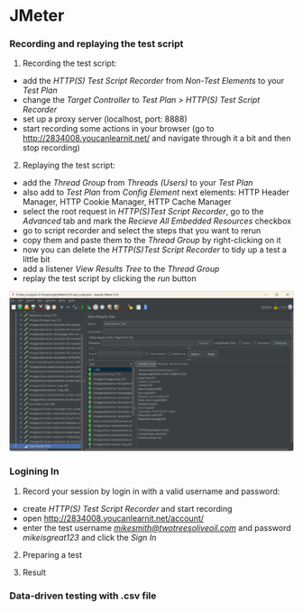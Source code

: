 # JMeter

### Recording and replaying the test script

1. Recording the test script:
- add the *HTTP(S) Test Script Recorder* from *Non-Test Elements* to your *Test Plan*
- change the *Target Controller* to *Test Plan > HTTP(S) Test Script Recorder*
- set up a proxy server (localhost, port: 8888)
- start recording some actions in your browser (go to http://2834008.youcanlearnit.net/ and navigate through it a bit and then stop recording)

2. Replaying the test script:
- add the *Thread Group* from *Threads (Users)* to your *Test Plan*
- also add to *Test Plan* from *Config Element* next elements: 
    HTTP Header Manager, 
    HTTP Cookie Manager, 
    HTTP Cache Manager
- select the root request in *HTTP(S)Test Script Recorder*, go to the *Advanced* tab and mark the *Recieve All Embedded Resources* checkbox
- go to script recorder and select the steps that you want to rerun
- copy them and paste them to the *Thread Group* by right-clicking on it
- now you can delete the *HTTP(S)Test Script Recorder* to tidy up a test a little bit
- add a listener *View Results Tree* to the *Thread Group* 
- replay the test script by clicking the *run* button

![Replaying](/test_scripts/screenshots/test_script_replaying.jpg "test script")

### Logining In

1. Record your session by login in with a valid username and password:
- create *HTTP(S) Test Script Recorder* and start recording
- open http://2834008.youcanlearnit.net/account/
- enter the test username *mikesmith@twotreesoliveoil.com* and password *mikeisgreat123* and click the *Sign In*


2. Preparing a test


3. Result


### Data-driven testing with .csv file


